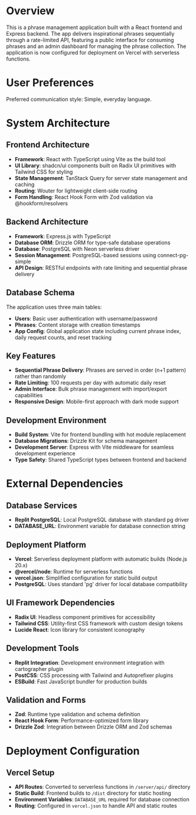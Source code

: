 # Overview

This is a phrase management application built with a React frontend and Express backend. The app delivers inspirational phrases sequentially through a rate-limited API, featuring a public interface for consuming phrases and an admin dashboard for managing the phrase collection. The application is now configured for deployment on Vercel with serverless functions.

# User Preferences

Preferred communication style: Simple, everyday language.

# System Architecture

## Frontend Architecture
- **Framework**: React with TypeScript using Vite as the build tool
- **UI Library**: shadcn/ui components built on Radix UI primitives with Tailwind CSS for styling
- **State Management**: TanStack Query for server state management and caching
- **Routing**: Wouter for lightweight client-side routing
- **Form Handling**: React Hook Form with Zod validation via @hookform/resolvers

## Backend Architecture
- **Framework**: Express.js with TypeScript
- **Database ORM**: Drizzle ORM for type-safe database operations
- **Database**: PostgreSQL with Neon serverless driver
- **Session Management**: PostgreSQL-based sessions using connect-pg-simple
- **API Design**: RESTful endpoints with rate limiting and sequential phrase delivery

## Database Schema
The application uses three main tables:
- **Users**: Basic user authentication with username/password
- **Phrases**: Content storage with creation timestamps
- **App Config**: Global application state including current phrase index, daily request counts, and reset tracking

## Key Features
- **Sequential Phrase Delivery**: Phrases are served in order (n+1 pattern) rather than randomly
- **Rate Limiting**: 100 requests per day with automatic daily reset
- **Admin Interface**: Bulk phrase management with import/export capabilities
- **Responsive Design**: Mobile-first approach with dark mode support

## Development Environment
- **Build System**: Vite for frontend bundling with hot module replacement
- **Database Migrations**: Drizzle Kit for schema management
- **Development Server**: Express with Vite middleware for seamless development experience
- **Type Safety**: Shared TypeScript types between frontend and backend

# External Dependencies

## Database Services
- **Replit PostgreSQL**: Local PostgreSQL database with standard pg driver
- **DATABASE_URL**: Environment variable for database connection string

## Deployment Platform
- **Vercel**: Serverless deployment platform with automatic builds (Node.js 20.x)
- **@vercel/node**: Runtime for serverless functions
- **vercel.json**: Simplified configuration for static build output
- **PostgreSQL**: Uses standard 'pg' driver for local database compatibility

## UI Framework Dependencies
- **Radix UI**: Headless component primitives for accessibility
- **Tailwind CSS**: Utility-first CSS framework with custom design tokens
- **Lucide React**: Icon library for consistent iconography

## Development Tools
- **Replit Integration**: Development environment integration with cartographer plugin
- **PostCSS**: CSS processing with Tailwind and Autoprefixer plugins
- **ESBuild**: Fast JavaScript bundler for production builds

## Validation and Forms
- **Zod**: Runtime type validation and schema definition
- **React Hook Form**: Performance-optimized form library
- **Drizzle Zod**: Integration between Drizzle ORM and Zod schemas

# Deployment Configuration

## Vercel Setup
- **API Routes**: Converted to serverless functions in `/server/api/` directory
- **Static Build**: Frontend builds to `/dist` directory for static hosting
- **Environment Variables**: `DATABASE_URL` required for database connection
- **Routing**: Configured in `vercel.json` to handle API and static routes